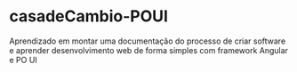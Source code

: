 # casadeCambio-POUI
Aprendizado em montar uma documentação do processo de criar software e aprender desenvolvimento web de forma simples com framework Angular e PO UI

